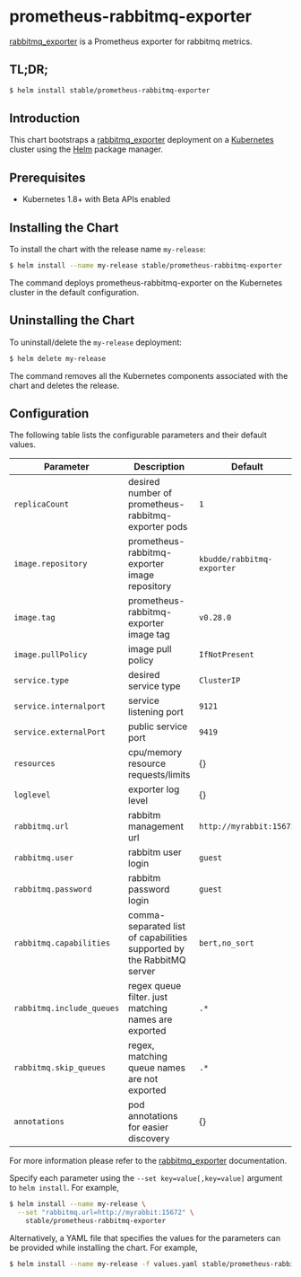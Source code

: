 # prometheus-rabbitmq-exporter

[rabbitmq_exporter](https://github.com/kbudde/rabbitmq_exporter) is a Prometheus exporter for rabbitmq metrics.

## TL;DR;

```bash
$ helm install stable/prometheus-rabbitmq-exporter
```

## Introduction

This chart bootstraps a [rabbitmq_exporter](https://github.com/kbudde/rabbitmq_exporter) deployment on a [Kubernetes](http://kubernetes.io) cluster using the [Helm](https://helm.sh) package manager.

## Prerequisites

- Kubernetes 1.8+ with Beta APIs enabled

## Installing the Chart

To install the chart with the release name `my-release`:

```bash
$ helm install --name my-release stable/prometheus-rabbitmq-exporter
```

The command deploys prometheus-rabbitmq-exporter on the Kubernetes cluster in the default configuration.

## Uninstalling the Chart

To uninstall/delete the `my-release` deployment:

```bash
$ helm delete my-release
```

The command removes all the Kubernetes components associated with the chart and deletes the release.

## Configuration

The following table lists the configurable parameters and their default values.

| Parameter                | Description                                                            | Default                   |
| ------------------------ | ---------------------------------------------------------------------- | ------------------------- |
| `replicaCount`           | desired number of prometheus-rabbitmq-exporter pods                    | `1`                       |
| `image.repository`       | prometheus-rabbitmq-exporter image repository                          | `kbudde/rabbitmq-exporter`|
| `image.tag`              | prometheus-rabbitmq-exporter image tag                                 | `v0.28.0`                 |
| `image.pullPolicy`       | image pull policy                                                      | `IfNotPresent`            |
| `service.type`           | desired service type                                                   | `ClusterIP`               |
| `service.internalport`   | service listening port                                                 | `9121`                    |
| `service.externalPort`   | public service port                                                    | `9419`                    |
| `resources`              | cpu/memory resource requests/limits                                    | {}                        |
| `loglevel`               | exporter log level                                                     | {}                        |
| `rabbitmq.url`           | rabbitm management url                                                 | `http://myrabbit:15672`   |
| `rabbitmq.user`          | rabbitm user login                                                     | `guest`                   |
| `rabbitmq.password`      | rabbitm password login                                                 | `guest`                   |
| `rabbitmq.capabilities`  | comma-separated list of capabilities supported by the RabbitMQ server  | `bert,no_sort`            |
| `rabbitmq.include_queues`| regex queue filter. just matching names are exported                   | `.*`                      |
| `rabbitmq.skip_queues`   | regex, matching queue names are not exported                           | `.*`                      |
| `annotations`            | pod annotations for easier discovery                                   | {}                        |

For more information please refer to the [rabbitmq_exporter](https://github.com/kbudde/rabbitmq_exporter) documentation.

Specify each parameter using the `--set key=value[,key=value]` argument to `helm install`. For example,

```bash
$ helm install --name my-release \
  --set "rabbitmq.url=http://myrabbit:15672" \
    stable/prometheus-rabbitmq-exporter
```

Alternatively, a YAML file that specifies the values for the parameters can be provided while installing the chart. For example,

```bash
$ helm install --name my-release -f values.yaml stable/prometheus-rabbitmq-exporter
```
